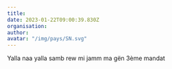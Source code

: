 ```yaml
---
title: 
date: 2023-01-22T09:00:39.830Z
organisation: 
author: 
avatar: "/img/pays/SN.svg"
---
```


Yalla naa yalla samb rew mi jamm ma gën 3ème mandat